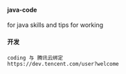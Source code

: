 #### java-code
for java skills and tips for working

#### 开发 

```
coding 与 腾讯云绑定
https://dev.tencent.com/user?welcome
```